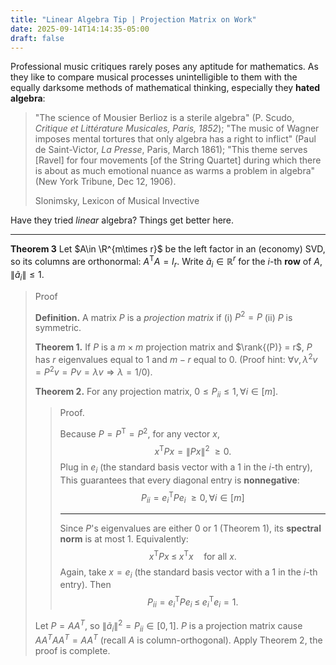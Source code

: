 ```yaml
---
title: "Linear Algebra Tip | Projection Matrix on Work"
date: 2025-09-14T14:14:35-05:00
draft: false
---
```


Professional music critiques rarely poses any aptitude for mathematics. As they like to compare musical processes unintelligible to them with the equally darksome methods of mathematical thinking, especially they **hated algebra**:

> "The science of Mousier Berlioz is a sterile algebra" (P. Scudo, *Critique et Littérature Musicales, Paris, 1852*); "The music of Wagner imposes mental tortures that only algebra has a right to inflict" (Paul de Saint-Victor, *La Presse*, Paris, March 1861); "This theme serves [Ravel] for four movements [of the String Quartet] during which there is about as much emotional nuance as warms a problem in algebra" (New York Tribune, Dec 12, 1906).
>
> Slonimsky, Lexicon of Musical Invective

Have they tried *linear* algebra? Things get better here.

---

**Theorem 3** Let $A\in \R^{m\times r}$ be the left factor in an (economy) SVD, so its columns are orthonormal: $A^{\mathsf T}A=I_r$. Write $\tilde a_i\in\mathbb{R}^r$ for the $i$-th **row** of $A$, $\|\tilde a_i\|\le 1$.

> Proof
>
> **Definition.** A matrix $P$ is a *projection matrix* if (i) $P^2 = P$ (ii) $P$ is symmetric.
>
> **Theorem 1.** If $P$ is a $m\times m$ projection matrix and $\rank{(P)} = r$, $P$ has $r$ eigenvalues equal to $1$ and $m - r$ equal to $0$. (Proof hint: $\forall v, \lambda^2 v = P^2v = Pv = \lambda v \Rightarrow \lambda = 1/0$).
>
> **Theorem 2.** For any projection matrix, $0 \le P_{ii} \le 1, \forall i\in [m]$.
>
> > Proof.
> >
> > Because $P = P^{\mathsf T} = P^2$, for any vector $x$,
> > $$
> > x^{\mathsf T} P x = \|P x\|^2 \;\ge 0 .
> > $$
> > Plug in $e_i$ (the standard basis vector with a 1 in the $i$-th entry), This guarantees that every diagonal entry is **nonnegative**:
> > $$
> > P_{ii} = e_i^{\mathsf T} P e_i \;\ge 0 , \forall i\in [m]
> > $$
> >
> > ------
> >
> > Since $P$'s eigenvalues are either $0$ or $1$ (Theorem 1), its **spectral norm** is at most $1$. Equivalently:
> > $$
> > x^{\mathsf T} P x \;\le\; x^{\mathsf T} x \quad \text{for all } x .
> > $$
> > Again, take $x = e_i$ (the standard basis vector with a 1 in the $i$-th entry). Then
> > $$
> > P_{ii} = e_i^{\mathsf T} P e_i \;\le\; e_i^{\mathsf T} e_i = 1 .
> > $$
>
> Let $P = AA^T$, so $\|\tilde a_i\|^2 = P_{ii} \in [0, 1]$. $P$ is a projection matrix cause $AA^TAA^T = AA^T$ (recall $A$ is column-orthogonal). Apply Theorem 2, the proof is complete.
